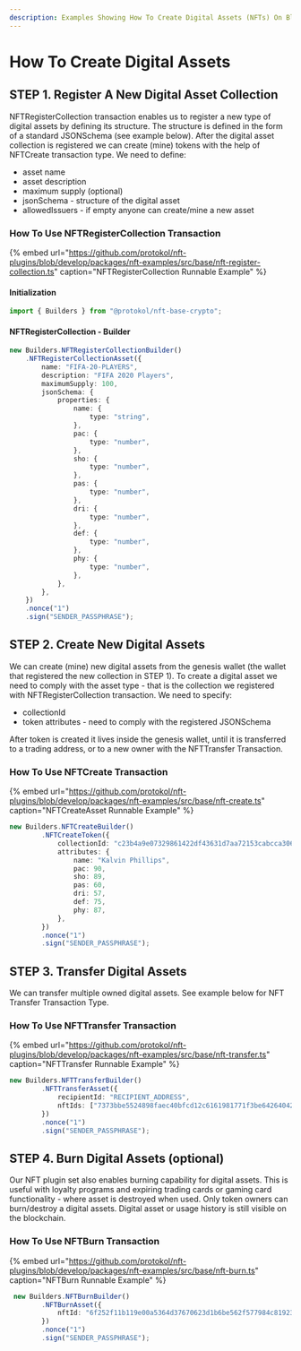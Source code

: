 ```yaml
---
description: Examples Showing How To Create Digital Assets (NFTs) On Blockchain
---
```


# How To Create Digital Assets

## **STEP 1. Register A New Digital Asset Collection**

NFTRegisterCollection transaction enables us to register a new type of digital assets by defining its structure. The structure is defined in the form of a standard JSONSchema \(see example below\). After the digital asset collection is registered we can create \(mine\) tokens with the help of NFTCreate transaction type. We need to define:

* asset name
* asset description
* maximum supply \(optional\)
* jsonSchema - structure of the digital asset
* allowedIssuers - if empty anyone can create/mine a new asset

### How To Use NFTRegisterCollection Transaction

{% embed url="https://github.com/protokol/nft-plugins/blob/develop/packages/nft-examples/src/base/nft-register-collection.ts" caption="NFTRegisterCollection Runnable Example" %}

#### Initialization

```typescript
import { Builders } from "@protokol/nft-base-crypto";
```

#### NFTRegisterCollection - Builder

```typescript
new Builders.NFTRegisterCollectionBuilder()
    .NFTRegisterCollectionAsset({
        name: "FIFA-20-PLAYERS",
        description: "FIFA 2020 Players",
        maximumSupply: 100,
        jsonSchema: {
            properties: {
                name: {
                    type: "string",
                },
                pac: {
                    type: "number",
                },
                sho: {
                    type: "number",
                },
                pas: {
                    type: "number",
                },
                dri: {
                    type: "number",
                },
                def: {
                    type: "number",
                },
                phy: {
                    type: "number",
                },
            },
        },
    })
    .nonce("1")
    .sign("SENDER_PASSPHRASE");
```

## STEP 2. Create New Digital Assets

We can create \(mine\) new digital assets from the genesis wallet \(the wallet that registered the new collection in STEP 1\). To create a digital asset we need to comply with the asset type - that is the collection we registered with NFTRegisterCollection transaction. We need to specify:

* collectionId
* token attributes -  need to comply with the registered JSONSchema

After token is created it lives inside the genesis wallet, until it is transferred to a trading address, or to a new owner with the NFTTransfer Transaction.

### How To Use NFTCreate Transaction

{% embed url="https://github.com/protokol/nft-plugins/blob/develop/packages/nft-examples/src/base/nft-create.ts" caption="NFTCreateAsset Runnable Example" %}

```typescript
new Builders.NFTCreateBuilder()
        .NFTCreateToken({
            collectionId: "c23b4a9e07329861422df43631d7aa72153cabcca3067941b94a69016ae8723b",
            attributes: {
                name: "Kalvin Phillips",
                pac: 90,
                sho: 89,
                pas: 60,
                dri: 57,
                def: 75,
                phy: 87,
            },
        })
        .nonce("1")
        .sign("SENDER_PASSPHRASE");
```

## STEP 3. Transfer Digital Assets

We can transfer multiple owned digital assets. See example below for NFT Transfer Transaction Type.

### How To Use NFTTransfer Transaction

{% embed url="https://github.com/protokol/nft-plugins/blob/develop/packages/nft-examples/src/base/nft-transfer.ts" caption="NFTTransfer Runnable Example" %}

```typescript
new Builders.NFTTransferBuilder()
        .NFTTransferAsset({
            recipientId: "RECIPIENT_ADDRESS",
            nftIds: ["7373bbe5524898faec40bfcd12c6161981771f3be6426404208784831f4b0d02"],
        })
        .nonce("1")
        .sign("SENDER_PASSPHRASE");

```

## STEP 4. Burn Digital Assets \(optional\)

Our NFT plugin set also enables burning capability for digital assets. This is useful with loyalty programs and expiring trading cards or gaming card functionality - where asset is destroyed when used. Only token owners can burn/destroy a digital assets. Digital asset or usage history is still visible on the blockchain. 

### How To Use NFTBurn Transaction

{% embed url="https://github.com/protokol/nft-plugins/blob/develop/packages/nft-examples/src/base/nft-burn.ts" caption="NFTBurn Runnable Example" %}

```typescript
 new Builders.NFTBurnBuilder()
        .NFTBurnAsset({
            nftId: "6f252f11b119e00a5364d37670623d1b6be562f577984c819237ca4668e2897e",
        })
        .nonce("1")
        .sign("SENDER_PASSPHRASE");
```

## 

